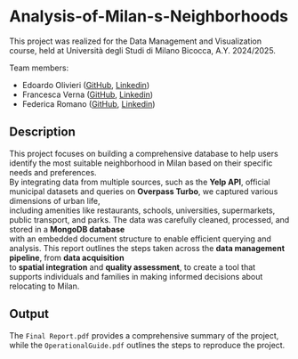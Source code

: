 # Analysis-of-Milan-s-Neighborhoods
This project was realized for the Data Management and Visualization course, held at Università degli Studi di Milano Bicocca, A.Y. 2024/2025.

Team members:
- Edoardo Olivieri ([GitHub](https://github.com/edoardo-olivieri), [Linkedin](https://www.linkedin.com/in/edoardo-olivieri-6b73a52a1))
- Francesca Verna ([GitHub](https://github.com/francescaverna), [Linkedin](https://www.linkedin.com/in/francesca-verna-b3584b316))
- Federica Romano ([GitHub](https://github.com/federicaromano0), [Linkedin](https://www.linkedin.com/in/federica-romano-86b18232b))

## Description

This project focuses on building a comprehensive database to help users identify the most suitable neighborhood in Milan based on their specific needs and preferences. <br>
By integrating data from multiple sources, such as the **Yelp API**, official municipal datasets and queries on **Overpass Turbo**, we captured various dimensions of urban life, <br> 
including amenities like restaurants, schools, universities, supermarkets, public transport, and parks. The data was carefully cleaned, processed, and stored in a **MongoDB database** <br>
with an embedded document structure to enable efficient querying and analysis. This report outlines the steps taken across the **data management pipeline**, from **data acquisition** <br>
to **spatial integration** and **quality assessment**, to create a tool that supports individuals and families in making informed decisions about relocating to Milan.

## Output

The `Final Report.pdf` provides a comprehensive summary of the project, while the `OperationalGuide.pdf` outlines the steps to reproduce the project. 
